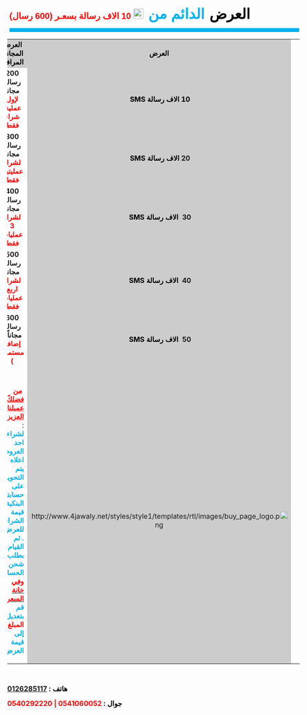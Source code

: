 <p>
	&nbsp;</p>
<div>
	<div class="page-title" style="border-bottom:9px solid rgb(0, 176, 237); outline: 0px; box-sizing: border-box; font-size: 16px; vertical-align: baseline; position: relative; height: 134px; font-family: ge_dinar_one_medium, arial, sans-serif; width: 669px; margin: 0px 5px; padding: 0px; border-left-width:0px; border-right-width:0px; border-top-width:0px">
		<h1 style="outline: 0px; box-sizing: border-box; font-size: 49px; vertical-align: baseline; clear: both; line-height: 70px; color: rgb(0, 176, 237); height: 70px; font-weight: normal; border: 0px none; margin: 0px; padding: 55px 0px 0px;">
			<span style="font-size: 25pt; color: #000000; font-weight: 700">العرض</span><span style="font-size: 30pt"> </span><b> <span style="font-size: 25pt">الدائم من</span><span style="font-size: 30pt"> </span></b> <img alt="10 الاف رسالة بسعر 600 ريال (ashharsms)" class="transparent" height="24" src="http://bonicstore.com/public/uploads/contact/sms-1437919724.jpg" width="23" /><span style="font-weight: 700; font-size: 15pt; color: #FF0000"> 10</span><span style="color:#000000;"><small style="outline: 0px; box-sizing: border-box; font-size: 15pt; vertical-align: baseline; font-weight: 700; line-height: 1; color: #FF0000; border: 0px none; margin: 0px; padding: 0px"> الاف رسالة بسعـر (600 رسال)</small></span></h1>
		<div class="page-logo" style="outline: 0px; box-sizing: border-box; vertical-align: baseline; position: absolute; left: 1px; bottom: 1px; width: 197px; height: 110px; border: 0px none; margin-right: 0px; margin-top: 0px; margin-bottom: 0px; padding: 0px; background: url('http://www.4jawaly.net/styles/style1/templates/images/masterinsideicon.png') no-repeat;">
			<br />
			&nbsp;</div>
	</div>
	<div align="right">
		<table border="0" cellpadding="0" cellspacing="0" dir="rtl" style="width: 675px;">
			<tbody>
				<tr>
					<td style="text-align: center; ">
						&nbsp;</td>
					<td style="text-align: center; background-color: #CCCCCC;" width="161">
						<span style="color:#000000;"><strong>العرض</strong></span></td>
					<td style="text-align: center; background-color: rgb(204, 204, 204);" width="291">
						<span style="color:#000000;"><strong>العرض المجاني المرافق</strong></span></td>
					<td style="text-align: center; background-color: rgb(204, 204, 204);">
						<span style="color:#000000;"><strong>السعر</strong></span></td>
				</tr>
				<tr>
					<td style="text-align: center;">
						<p>
							&nbsp;</p>
						<p>
							&nbsp;</p>
					</td>
					<td bgcolor="#CCCCCC" style="text-align: center;" width="161">
						<p>
							<span style="font-size: 16px; color:#000000"><strong>10 الاف رسالة <span lang="en-us">SMS</span>&nbsp;</strong></span></p>
					</td>
					<td style="text-align: center;" width="291">
						<strong><span lang="en-us">200 </span>رسالة مجاناً <font color="#FF0000">لإول عملية&nbsp; شراء فقط</font></strong></td>
					<td style="text-align: center;">
						<p>
							<strong>600</strong><span style="font-size: 16px; color:#000000"><strong> ريال</strong></span></p>
					</td>
				</tr>
				<tr>
					<td style="text-align: center;">
						<p>
							&nbsp;</p>
						<p>
							&nbsp;</p>
					</td>
					<td bgcolor="#CCCCCC" style="text-align: center;" width="161">
						<p>
							<strong>20</strong><span style="font-size: 16px; color:#000000"><strong> الاف رسالة <span lang="en-us">SMS</span>&nbsp;</strong></span></p>
					</td>
					<td style="text-align: center;" width="291">
						<strong>300<span lang="en-us"> </span>رسالة مجاناً <font color="#FF0000">لشراء عمليتين فقط</font></strong></td>
					<td style="text-align: center;">
						<p>
							<strong>1200</strong><span style="font-size: 16px; color:#000000"><strong> ريال</strong></span></p>
					</td>
				</tr>
				<tr>
					<td height="55" style="text-align: center;">
						&nbsp;</td>
					<td bgcolor="#CCCCCC" style="text-align: center;" width="161">
						<strong>30 </strong> <span style="font-size: 16px; color:#000000"><strong>&nbsp;الاف رسالة <span lang="en-us">SMS</span>&nbsp;</strong></span></td>
					<td style="text-align: center;" width="291">
						<strong>400<span lang="en-us"> </span>رسالة مجاناً <font color="#FF0000">لشراء 3 عمليات فقط</font></strong></td>
					<td style="text-align: center;">
						<strong>1800</strong><span style="font-size: 16px; color:#000000"><strong> ريال</strong></span></td>
				</tr>
				<tr>
					<td height="55" style="text-align: center;">
						&nbsp;</td>
					<td bgcolor="#CCCCCC" height="55" style="text-align: center;" width="161">
						<p>
							<strong>40 </strong> <span style="font-size: 16px; color:#000000"><strong>&nbsp;الاف رسالة <span lang="en-us">SMS</span>&nbsp;</strong></span></p>
					</td>
					<td height="55" style="text-align: center;" width="291">
						<strong>500<span lang="en-us"> </span>رسالة مجاناً <font color="#FF0000">لشراء اربع عمليات فقط</font> </strong></td>
					<td height="55" style="text-align: center;">
						<p>
							<strong>2400</strong><span style="font-size: 16px; color:#000000"><strong> ريال</strong></span></p>
					</td>
				</tr>
				<tr>
					<td style="text-align: center;">
						<p>
							&nbsp;</p>
						<p>
							&nbsp;</p>
					</td>
					<td bgcolor="#CCCCCC" style="text-align: center;" width="161">
						<p>
							<strong>50 </strong> <span style="font-size: 16px; color:#000000"><strong>&nbsp;الاف رسالة <span lang="en-us">SMS</span>&nbsp;</strong></span></p>
					</td>
					<td style="text-align: center;" width="291">
						<strong>600<span lang="en-us"> </span>رسالة مجاناً <font color="#FF0000">( إضافة مستمره )</font></strong></td>
					<td style="text-align: center;">
						<p>
							<strong>3000</strong><span style="font-size: 16px; color:#000000"><strong> ريال</strong></span></p>
					</td>
				</tr>
				<tr>
					<td style="text-align: center;">
						&nbsp;</td>
					<td bgcolor="#CCCCCC" style="text-align: center;" width="161">
						&nbsp;</td>
					<td style="text-align: center;" width="291">
						&nbsp;</td>
					<td style="text-align: center;">
						&nbsp;</td>
				</tr>
				<tr>
					<td style="text-align: center;">
						&nbsp;</td>
					<td bgcolor="#CCCCCC" style="text-align: center;" width="161">
						<img alt="http://www.4jawaly.net/styles/style1/templates/rtl/images/buy_page_logo.png" class="transparent" src="http://www.4jawaly.net/styles/style1/templates/rtl/images/buy_page_logo.png" /></td>
					<td style="text-align: center;" width="291">
						<p style="text-align: right">
							<font color="#FF0000">&nbsp;<b><u>من فضلكً عميلنا العزيز</u></b></font> :&nbsp;&nbsp; <b> <font color="#00B0ED">لشراء احد العروض اعلاه يتم التحويل على حسابتنا البنكية قيمة الشراء للعرض . ثم القيام بطلب شحن الحساب </font><u><font color="#FF0000">وفي خانة السعر</font></u><font color="#00B0ED"> قم بتعديل </font><font color="#FF0000">المبلغ</font><font color="#00B0ED"> إلى قيمة العرض .</font></b></p>
					</td>
					<td style="text-align: center;">
						&nbsp;</td>
				</tr>
			</tbody>
		</table>
	</div>
	<div>
		<p>
			&nbsp;</p>
		<p>
			<span style="color:#000000;"><strong style="font-size: 16px; text-align: center;">هاتف : <a href="tel:0126285117">0126285117</a></strong></span></p>
		<p>
			<span style="color:#000000;"><strong style="font-size: 16px; text-align: center;">جوال : <a href="tel:0546155137" style="text-decoration: none"> <font color="#FF0000">0541060052 | 0540292220</font></a></strong></span></p>
	</div>
</div>
<p>
	&nbsp;</p>
